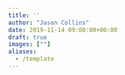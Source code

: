 ```yaml
---
title: ''
author: "Jason Collins"
date: 2019-11-14 09:00:00+00:00
draft: true
images: [""]
aliases:
  - /template
---
```

